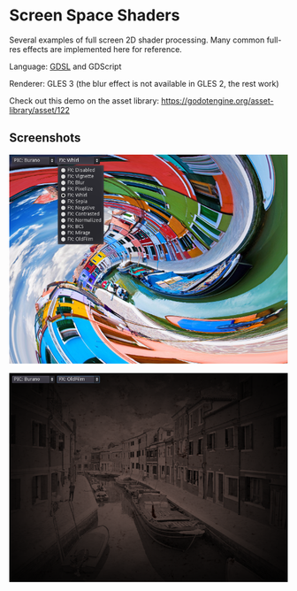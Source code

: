 # Screen Space Shaders

Several examples of full screen 2D shader processing.
Many common full-res effects are implemented here for reference.

Language: [GDSL](https://docs.godotengine.org/en/latest/tutorials/shaders/shader_reference/shading_language.html) and GDScript

Renderer: GLES 3 (the blur effect is not available in GLES 2, the rest work)

Check out this demo on the asset library: https://godotengine.org/asset-library/asset/122

## Screenshots

![Screenshot](screenshots/whirl.png)

![Screenshot](screenshots/old_film.png)

